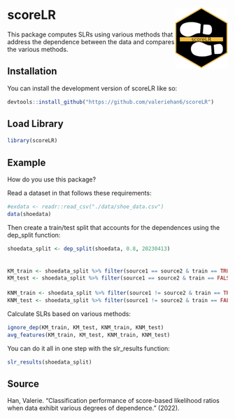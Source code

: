 
<!-- [![R-CMD-check](https://github.com/valeriehan6/scoreLR/actions/workflows/R-CMD-check.yaml/badge.svg)](https://github.com/valeriehan6/scoreLR/actions/workflows/R-CMD-check.yaml) -->
<!-- [![Coverage status](https://codecov.io/gh/valeriehan6/scoreLR/branch/main/graph/badge.svg)](https://codecov.io/github/valeriehan6/scoreLR?branch=main) -->

# scoreLR <img src="man/figures/logo.png" align="right" height="139" />

<!-- # scoreLR -->

This package computes SLRs using various methods that address the
dependence between the data and compares the various methods.

## Installation

You can install the development version of scoreLR like so:

``` r
devtools::install_github("https://github.com/valeriehan6/scoreLR")
```

## Load Library

``` r
library(scoreLR)
```

## Example

How do you use this package?

Read a dataset in that follows these requirements:

``` r
#exdata <- readr::read_csv("./data/shoe_data.csv")
data(shoedata)
```

Then create a train/test split that accounts for the dependences using
the dep_split function:

``` r
shoedata_split <- dep_split(shoedata, 0.8, 20230413)


KM_train <- shoedata_split %>% filter(source1 == source2 & train == TRUE) 
KM_test <- shoedata_split %>% filter(source1 == source2 & train == FALSE)

KNM_train <- shoedata_split %>% filter(source1 != source2 & train == TRUE)
KNM_test <- shoedata_split %>% filter(source1 != source2 & train == FALSE)
```

Calculate SLRs based on various methods:

``` r
ignore_dep(KM_train, KM_test, KNM_train, KNM_test)
avg_features(KM_train, KM_test, KNM_train, KNM_test)
```

You can do it all in one step with the slr_results function:

``` r
slr_results(shoedata_split)
```

## Source

Han, Valerie. “Classification performance of score-based likelihood
ratios when data exhibit various degrees of dependence.” (2022).
